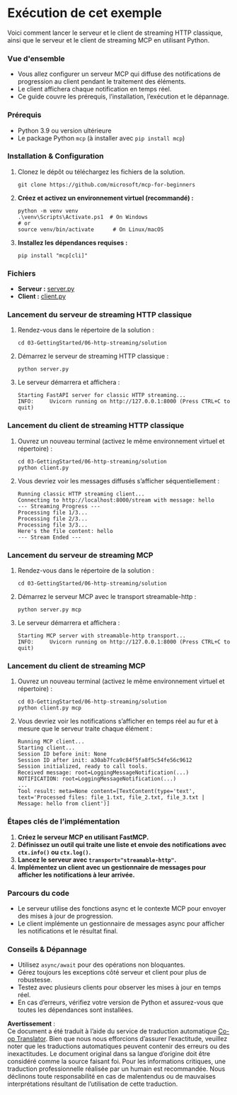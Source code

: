 <!--
CO_OP_TRANSLATOR_METADATA:
{
  "original_hash": "4c4da5949611d91b06d8a5d450aae8d6",
  "translation_date": "2025-07-13T21:16:23+00:00",
  "source_file": "03-GettingStarted/06-http-streaming/solution/python/README.md",
  "language_code": "fr"
}
-->
# Exécution de cet exemple

Voici comment lancer le serveur et le client de streaming HTTP classique, ainsi que le serveur et le client de streaming MCP en utilisant Python.

### Vue d'ensemble

- Vous allez configurer un serveur MCP qui diffuse des notifications de progression au client pendant le traitement des éléments.
- Le client affichera chaque notification en temps réel.
- Ce guide couvre les prérequis, l’installation, l’exécution et le dépannage.

### Prérequis

- Python 3.9 ou version ultérieure
- Le package Python `mcp` (à installer avec `pip install mcp`)

### Installation & Configuration

1. Clonez le dépôt ou téléchargez les fichiers de la solution.

   ```pwsh
   git clone https://github.com/microsoft/mcp-for-beginners
   ```

1. **Créez et activez un environnement virtuel (recommandé) :**

   ```pwsh
   python -m venv venv
   .\venv\Scripts\Activate.ps1  # On Windows
   # or
   source venv/bin/activate      # On Linux/macOS
   ```

1. **Installez les dépendances requises :**

   ```pwsh
   pip install "mcp[cli]"
   ```

### Fichiers

- **Serveur :** [server.py](../../../../../../03-GettingStarted/06-http-streaming/solution/python/server.py)
- **Client :** [client.py](../../../../../../03-GettingStarted/06-http-streaming/solution/python/client.py)

### Lancement du serveur de streaming HTTP classique

1. Rendez-vous dans le répertoire de la solution :

   ```pwsh
   cd 03-GettingStarted/06-http-streaming/solution
   ```

2. Démarrez le serveur de streaming HTTP classique :

   ```pwsh
   python server.py
   ```

3. Le serveur démarrera et affichera :

   ```
   Starting FastAPI server for classic HTTP streaming...
   INFO:     Uvicorn running on http://127.0.0.1:8000 (Press CTRL+C to quit)
   ```

### Lancement du client de streaming HTTP classique

1. Ouvrez un nouveau terminal (activez le même environnement virtuel et répertoire) :

   ```pwsh
   cd 03-GettingStarted/06-http-streaming/solution
   python client.py
   ```

2. Vous devriez voir les messages diffusés s’afficher séquentiellement :

   ```text
   Running classic HTTP streaming client...
   Connecting to http://localhost:8000/stream with message: hello
   --- Streaming Progress ---
   Processing file 1/3...
   Processing file 2/3...
   Processing file 3/3...
   Here's the file content: hello
   --- Stream Ended ---
   ```

### Lancement du serveur de streaming MCP

1. Rendez-vous dans le répertoire de la solution :  
   ```pwsh
   cd 03-GettingStarted/06-http-streaming/solution
   ```  
2. Démarrez le serveur MCP avec le transport streamable-http :  
   ```pwsh
   python server.py mcp
   ```  
3. Le serveur démarrera et affichera :  
   ```
   Starting MCP server with streamable-http transport...
   INFO:     Uvicorn running on http://127.0.0.1:8000 (Press CTRL+C to quit)
   ```

### Lancement du client de streaming MCP

1. Ouvrez un nouveau terminal (activez le même environnement virtuel et répertoire) :  
   ```pwsh
   cd 03-GettingStarted/06-http-streaming/solution
   python client.py mcp
   ```  
2. Vous devriez voir les notifications s’afficher en temps réel au fur et à mesure que le serveur traite chaque élément :  
   ```
   Running MCP client...
   Starting client...
   Session ID before init: None
   Session ID after init: a30ab7fca9c84f5fa8f5c54fe56c9612
   Session initialized, ready to call tools.
   Received message: root=LoggingMessageNotification(...)
   NOTIFICATION: root=LoggingMessageNotification(...)
   ...
   Tool result: meta=None content=[TextContent(type='text', text='Processed files: file_1.txt, file_2.txt, file_3.txt | Message: hello from client')]
   ```

### Étapes clés de l’implémentation

1. **Créez le serveur MCP en utilisant FastMCP.**  
2. **Définissez un outil qui traite une liste et envoie des notifications avec `ctx.info()` ou `ctx.log()`.**  
3. **Lancez le serveur avec `transport="streamable-http"`.**  
4. **Implémentez un client avec un gestionnaire de messages pour afficher les notifications à leur arrivée.**

### Parcours du code
- Le serveur utilise des fonctions async et le contexte MCP pour envoyer des mises à jour de progression.  
- Le client implémente un gestionnaire de messages async pour afficher les notifications et le résultat final.

### Conseils & Dépannage

- Utilisez `async/await` pour des opérations non bloquantes.  
- Gérez toujours les exceptions côté serveur et client pour plus de robustesse.  
- Testez avec plusieurs clients pour observer les mises à jour en temps réel.  
- En cas d’erreurs, vérifiez votre version de Python et assurez-vous que toutes les dépendances sont installées.

**Avertissement** :  
Ce document a été traduit à l’aide du service de traduction automatique [Co-op Translator](https://github.com/Azure/co-op-translator). Bien que nous nous efforcions d’assurer l’exactitude, veuillez noter que les traductions automatiques peuvent contenir des erreurs ou des inexactitudes. Le document original dans sa langue d’origine doit être considéré comme la source faisant foi. Pour les informations critiques, une traduction professionnelle réalisée par un humain est recommandée. Nous déclinons toute responsabilité en cas de malentendus ou de mauvaises interprétations résultant de l’utilisation de cette traduction.